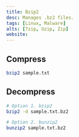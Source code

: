 ```yaml
---
title: Bzip2
desc: Manages .bz2 files.
tags: [Linux, Malware]
alts: [7zip, Gzip, Zip]
website:
---
```


## Compress

```sh
bzip2 sample.txt
```

## Decompress

```sh
# Option 1. bzip2
bzip2 -d sample.txt.bz2

# Option 2. bunzip2
bunzip2 sample.txt.bz2
```